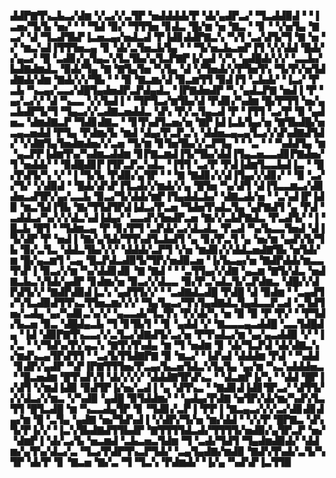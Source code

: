 ▟▟▛▇▜▚▃▙▃▞▟▆▝▞▃▞▞▃▜▛▝▅▟▟▟▟▞▛▝▟▞▄▟▛▃▞▝▜▃▟▟▉▟▝▝▐▃▅▞▜▞▙▝▅▞▝▝▝▜▟▝▉▞▝▜▜▜▅▝▊▟▃▝█▞▆▝▅▝▇▃▝▝▊▝▝▞▅▜▄▝▇▃▞▝▟▝▜▃▟▜▙▛▐▃▅▃▄▞▅▟▃▟▝▛▐▟▊▟▟▛▇▃▚▝▚▜▝▃▞▟▜▞▜▝▇▝▅▝▞▝▆▃▚▟▐▜▜▜▅▃▄▝▊▝▟▞▃▜▅▃▙▜▄▝▝▝▜▞▅▃▙▃▅▛▐▜▝▞▞▟▟▝█▟▞▞▄▃▞▝█▝▃▟▊▞▄▜▄▃▚▜▃▜▙▞▄▜▃▛▇▛▐▞▄▟▝▞▚▝▄▟█▟▞▞▞▝▃▃▙▞▙▟▇▟▆▟▃▝▉▟▞▜▄▝▇▝▇▜▄▜▅▝▚▜▄▝▟▝▞▜▅▟▞▞▛▜▅▜▚▝▜▞▛▞▅▜▟▟▇▟▞▟▆▝▇▟▞▞▞▜▙▝▝▝▉▝▇▃▆▞▟▝▉▃▆▜▜▝▉▟▐▜▝▃▙▟▞▝▐▃▞▝▛▃▙▝▚▃▄▞▃▃▞▟█▜▄▟▅▟▛▃▛▟▄▟▃▝▐▛▇▟▅▟▛▝▚▝▄▟▃▛▇▝▅▟▐▝▛▝▄▞▃▞▞▝▟▝▚▃▃▝▞▞▙▟▐▝▝▜▛▜▃▞▆▜▙▞▟▝▛▟▊▞▚▟▆▝█▞▛▜▜▝▅▞▄▃▙▟▛▜▞▜▝▜▄▃▞▞▃▟▇▃▅▟▟▃▝▟▚▝▛▞▃▜▄▃▟▝▛▝▐▜▜▝▃▞▛▝▉▝▄▟▅▃▝▟▆▟▇▃▛▝▜▟▊▟▇▃▝▝▊▜▚▟▜▃▅▞▅▝▇▛▐▟▐▃▙▜▄▞▅▝▇▜▙▟█▞▅▃▄▃▅▟▟▝▛▜▄▝▛▟▆▞▙▝▆▟▝▟▄▞▛▃▛▃▚▝▟▟▅▃▄▃▄▜▃▞▞▟▚▟▇▟▜▟▞▝▞▟▇▜▄▜▅▟▆▟▅▞▞▃▅▝▜▞▆▝▊▜▅▜▙▞▞▃▛▜▄▝▝▝▃▝▝▝▚▟▟▜▄▝▆▝▄▃▛▛▐▟▆▜▚▞▚▟▆▃▟▟▆▝▊▛▇▃▆▟▐▜▞▜▙▞▟▟▐▜▄▃▅▃▃▟▊▛▇▟▅▞▜▝▅▟▟▞▝▝▉▟█▟▊▛▐▜▛▃▛▃▚▟▃▝▐▜▜▝▃▞▛▝▛▟▐▟▆▜▃▃▙▟▐▃▝▝█▞▛▟▜▞▚▝▞▝▐▝▜▞▙▝▛▟▉▞▄▜▛▝▝▝▇▝▇▟▊▞▞▟▐▜▄▞▞▟▊▞▝▝▉▝▃▞▞▜▞▝▞▟▉▟▝▝█▟▞▟▚▛▐▜▃▟▞▞▆▟▞▞▄▝█▜▅▝▚▞▟▜▝▟▐▜▃▃▆▃▞▟▊▟▅▃▟▜▛▞▄▞▃▃▙▝▉▃▞▜▞▟▟▞▆▛▐▜▄▟▟▃▙▞▝▟▇▃▟▞▅▝▝▃▚▟▐▛▐▟▉▝▆▃▜▟▐▜▙▝▇▞▜▜▟▜▛▟▐▟▃▞▛▃▅▝▜▟▅▜▚▟▃▜▄▝▄▛▇▟▜▝▄▝▛▟▝▃▟▟▃▞▚▞▞▞▟▃▚▟▐▟▄▞▝▃▃▟▚▜▅▟▛▃▅▝▇▞▞▃▙▛▇▟▃▝▛▃▟▜▞▝▐▝█▃▙▝█▜▝▝▜▟▆▃▄▝▛▝▊▞▛▜▝▃▛▟▞▃▞▟▃▟▃▝▛▃▟▝▚▞▙▃▃▜▅▟▝▟▐▜▞▟▛▝▛▝▅▟▐▝▇▞▄▜▟▞▜▜▚▟▜▃▙▟▜▝▄▝▊▞▛▃▜▝▄▝▅▞▆▝▄▟▚▜▞▜▙▝▉▞▃▜▃▝▟▟▃▜▙▞▞▞▝▟▟▟▞▃▛▜▝▞▅▝▆▟▊▞▞▟▟▃▅▟▇▜▙▝▅▜▟▞▆▝█▞▄▃▆▜▝▃▄▝█▃▛▟▃▟▉▜▞▜▛▞▅▟▉▃▅▝▐▞▙▃▄▞▅▝▇▟▛▟▟▞▆▃▃▜▚▛▐▝▉▃▞▞▆▝▚▞▟▟▊▟▊▝▇▝▇▟▝▝▝▃▜▜▄▞▞▟▇▝▄▃▆▝▇▜▞▟▃▝▅▟▇▃▙▃▚▜▟▞▄▟▛▝▊▟▆▞▅▝▉▃▞▞▟▃▃▝▉▞▛▃▚▟▃▜▞▃▛▟▆▃▝▟█▞▞▟▛▟▜▞▞▝▇▟▛▟▉▟▐▃▚▝▄▟▜▜▞▞▝▝▃▟▇▟▃▟█▝▛▟█▝▟▝▉▟▆▝▝▃▄▟▜▞▚▜▃▟▉▟▜▜▚▃▜▜▅▃▆▞▞▞▝▜▄▜▄▃▞▜▚▜▄▟▇▟▃▜▄▟▃▃▛▃▟▝▃▜▟▜▅▞▃▟▄▝▄▞▚▟▊▃▚▞▞▝▄▃▃▟▞▜▃▜▚▝▛▞▟▞▚▝▅▝▉▝▉▝▛▝▛▞▝▝▛▜▟▞▙▃▅▝▉▃▝▟█▟▄▃▙▝▜▝▊▜▙▜▝▝▊▝▄▟▟▝▞▝▇▃▃▃▄▃▟▟█▝▃▃▜▟█▟▄▝▐▟▝▟▉▛▇▜▚▃▃▞▞▃▜▃▞▟▇▟▜▞▃▞▅▝▛▜▚▟▃▞▆▝▄▞▄▃▟▟▉▝▞▝▐▞▃▝▝▞▜▟▚▞▛▞▄▃▚▝▇▜▚▜▚▟▄▝▆▝▜▝▅▟▆▝▊▝▟▞▜▃▛▟▝▟▞▟▇▃▚▞▆▟▚▃▄▜▛▟▜▜▝▝▃▞▙▜▜▟▇▛▇▝▉▝▆▃▞▝▐▟▚▟▝▟▟▟▆▝▛▟▝▝▚▟▟▝▊▟▛▞▄▟▛▝▚▛▐▛▇▜▜▜▅▞▛▃▄▞▙▃▅▜▟▃▚▜▄▜▄▝▄▞▆▝▚▃▚▟▟▟▅▃▝▝█▃▅▟▆▝█▜▚▟▚▜▝▟▞▞▞▞▝▟▟▟▇▜▛▟▚▃▝▝▟▃▆▛▐▞▚▝▝▟▟▝█▛▐▞▟▜▝▞▆▟▐▟▉▝▉▟▜▛▐▞▅▞▃▟▐▝▄▝▟▜▚▃▝▝▇▟▊▟▐▟▊▜▛▃▞▝▟▜▜▞▞▞▟▃▞▞▆▃▝▞▚▟▉▝▄▟█▝▉▜▟▟▆▞▝▝▄▟▄▞▛▟▇▝▅▜▛▞▟▞▆▞▚▟▚▜▃▜▜▝█▜▃▟█▝▆▝▚▃▃▟▄▜▛▝▊▝▜▟▊▞▃▛▐▝▛▛▐▝▇▃▄▃▞▞▞▃▞▟▊▟▊▟▄▞▆▝█▝▃▜▄▝▄▟▇▝▅▞▜▟▚▟▐▝▞▟▛▞▜▞▅▝▆▞▟▟▝▝▞▞▛▝█▛▇▃▝▟▚▜▞▛▐▞▞▝▐▃▚▜▙▟▇▟▜▜▙▟▛▝▇▜▜▜▜▟▃▟▞▜▜▜▜▞▅▟▉▞▄▜▛▃▛▝▅▞▝▟▆▛▐▝▟▞▃▞▙▝▅▃▆▟▝▃▙▃▅▃▜▟▆▝▜▝▃▟▞▜▟▜▝▜▄▟▆▟▉▟▞▝▟▟▆▞▄▜▚▞▟▃▞▃▝▜▃▞▛▟▛▜▚▃▛▜▟▞▝▃▄▜▄▟▇▞▆▟▉▝▇▟▚▜▚▟▞▃▜▞▚▜▛▝▟▞▛▝▊▝▇▃▅▝▇▞▃▝▜▝▜▃▚▝▛▟▆▟▞▝▐▞▄▝▚▟▚▛▐▃▜▜▉
